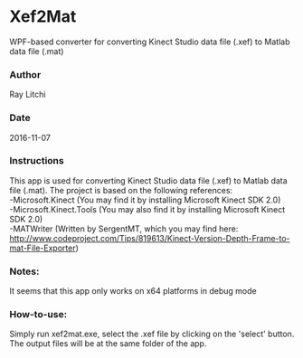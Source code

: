 # Xef2Mat
WPF-based converter for converting Kinect Studio data file (.xef) to Matlab data file (.mat)  

### Author
Ray Litchi  

### Date
2016-11-07  

### Instructions
This app is used for converting Kinect Studio data file (.xef) to Matlab data file (.mat).
The project is based on the following references:  
-Microsoft.Kinect (You may find it by installing Microsoft Kinect SDK 2.0)  
-Microsoft.Kinect.Tools (You may also find it by installing Microsoft Kinect SDK 2.0)  
-MATWriter (Written by SergentMT, which you may find here: http://www.codeproject.com/Tips/819613/Kinect-Version-Depth-Frame-to-mat-File-Exporter)  

### Notes:
It seems that this app only works on x64 platforms in debug mode   

### How-to-use:
Simply run xef2mat.exe, select the .xef file by clicking on the 'select' button. The output files will be at the same folder of the app.  

